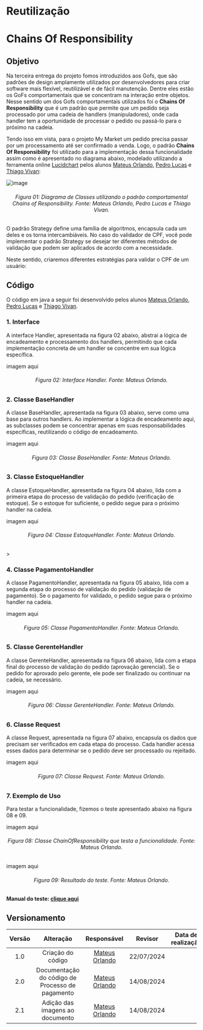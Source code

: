 # Reutilização

# Chains Of Responsibility

## Objetivo

Na terceira entrega do projeto fomos introduzidos aos Gofs, que são padrões de design amplamente utilizados por desenvolvedores para criar software mais flexível, reutilizável e de fácil manutenção. Dentre eles estão os GoFs comportamentais que se concentram na interação entre objetos. Nesse sentido um dos Gofs comportamentais utilizados foi o **Chains Of Responsibility** que é um padrão que permite que um pedido seja processado por uma cadeia de handlers (manipuladores), onde cada handler tem a oportunidade de processar o pedido ou passá-lo para o próximo na cadeia. 

Tendo isso em vista, para o projeto My Market um pedido precisa passar por um processamento até ser confirmado a venda. Logo, o padrão **Chains Of Responsibility** foi utilizado para a implementação dessa funcionalidade assim como é apresentado no diagrama abaixo, modelado utilizando a ferramenta online [Lucidchart](https://www.lucidchart.com/pages/) pelos alunos [Mateus Orlando](https://github.com/MateusPy), [Pedro Lucas](https://github.com/AlefMemTav) e [Thiago Vivan](https://github.com/thiago-vivan):

![image](https://github.com/user-attachments/assets/767e17d8-0009-4954-a945-230d875ed61e)

<h6 align = "center">Figura 01: Diagrama de Classes utilizando o padrão comportamental Chains of Responsibility. Fonte: Mateus Orlando, Pedro Lucas e Thiago Vivan.</h6>

O padrão Strategy define uma família de algoritmos, encapsula cada um deles e os torna intercambiáveis. No caso do validador de CPF, você pode implementar o padrão Strategy se desejar ter diferentes métodos de validação que podem ser aplicados de acordo com a necessidade.


Neste sentido, criaremos diferentes estratégias para validar o CPF de um usuário:

## Código

O código em java a seguir foi desenvolvido pelos alunos [Mateus Orlando](https://github.com/MateusPy), [Pedro Lucas](https://github.com/AlefMemTav) e [Thiago Vivan](https://github.com/thiago-vivan).

### 1. Interface 

A interface Handler, apresentada na figura 02 abaixo, abstrai a lógica de encadeamento e processamento dos handlers, permitindo que cada implementação concreta de um handler se concentre em sua lógica específica.

imagem aqui

<h6 align = "center">Figura 02: Interface Handler. Fonte: Mateus Orlando.</h6>

### 2. Classe BaseHandler

A classe BaseHandler, apresentada na figura 03 abaixo, serve como uma base para outros handlers. Ao implementar a lógica de encadeamento aqui, as subclasses podem se concentrar apenas em suas responsabilidades específicas, reutilizando o código de encadeamento.

imagem aqui

<h6 align = "center">Figura 03: Classe BaseHandler. Fonte: Mateus Orlando.</h6>

### 3. Classe EstoqueHandler

A classe EstoqueHandler, apresentada na figura 04 abaixo, lida com a primeira etapa do processo de validação do pedido (verificação de estoque). Se o estoque for suficiente, o pedido segue para o próximo handler na cadeia.

imagem aqui

<h6 align = "center">Figura 04: Classe EstoqueHandler. Fonte: Mateus Orlando.</h6>>

### 4. Classe PagamentoHandler

A classe PagamentoHandler, apresentada na figura 05 abaixo, lida com a segunda etapa do processo de validação do pedido (validação de pagamento). Se o pagamento for validado, o pedido segue para o próximo handler na cadeia.

imagem aqui

<h6 align = "center">Figura 05: Classe PagamentoHandler. Fonte: Mateus Orlando.</h6>

### 5. Classe GerenteHandler

A classe GerenteHandler, apresentada na figura 06 abaixo, lida com a etapa final do processo de validação do pedido (aprovação gerencial). Se o pedido for aprovado pelo gerente, ele pode ser finalizado ou continuar na cadeia, se necessário.

imagem aqui

<h6 align = "center">Figura 06: Classe GerenteHandler. Fonte: Mateus Orlando.</h6>

### 6. Classe Request

A classe Request, apresentada na figura 07 abaixo, encapsula os dados que precisam ser verificados em cada etapa do processo. Cada handler acessa esses dados para determinar se o pedido deve ser processado ou rejeitado.

imagem aqui

<h6 align = "center">Figura 07: Classe Request. Fonte: Mateus Orlando.</h6>

### 7. Exemplo de Uso

Para testar a funcionalidade, fizemos o teste apresentado abaixo na figura 08 e 09. 

imagem aqui

<h6 align = "center">Figura 08: Classe ChainOfResponsibility que testa a funcionalidade. Fonte: Mateus Orlando.</h6>

imagem aqui

<h6 align = "center">Figura 09: Resultado do teste. Fonte: Mateus Orlando.</h6>

**Manual do teste: [clique aqui](https://github.com/UnBArqDsw2024-1/2024.1_G7_My_Market/blob/reutilizacaoMateus/docs/ArquiteturaReutilizacao/ChainsOfResponsibility/comoRodar.md)**

## Versionamento

| Versão | Alteração |  Responsável  | Revisor | Data de realização |
| :------: | :---: | :-----: | :----: | :----: |
| 1.0   | Criação do código  | [Mateus Orlando](https://github.com/MateusPy) | 22/07/2024 |
| 2.0   | Documentação do código de Processo de pagamento | [Mateus Orlando](https://github.com/MateusPy) | 14/08/2024 |
| 2.1   | Adição das imagens ao documento  | [Mateus Orlando](https://github.com/MateusPy) | 14/08/2024 |